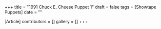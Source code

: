 +++
title = "1991 Chuck E. Cheese Puppet 1"
draft = false
tags = [Showtape Puppets]
date = ""

[Article]
contributors = []
gallery = []
+++